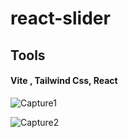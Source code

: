 # react-slider

## Tools
#### Vite , Tailwind Css, React

![Capture1](https://github.com/emanojbisht/react-slider/assets/46516136/7eafd870-863d-42ce-9416-a6b3c2bde1dc)

![Capture2](https://github.com/emanojbisht/react-slider/assets/46516136/c5b5fbd2-1605-451a-a9d4-5b84ac712ed4)
